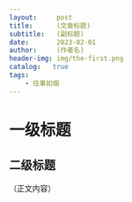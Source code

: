 ```yaml
---
layout:     post
title:      (文章标题)
subtitle:   (副标题)
date:       2023-02-01
author:     (作者名)
header-img: img/the-first.png
catalog:   true
tags:
    - 往事如烟
---
```

# 一级标题
## 二级标题
（正文内容）
